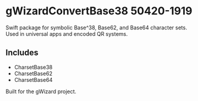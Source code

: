 # gWizardConvertBase38 50420-1919

Swift package for symbolic Base^38, Base62, and Base64 character sets. Used in universal apps and encoded QR systems.

## Includes
- CharsetBase38
- CharsetBase62
- CharsetBase64

Built for the gWizard project.
